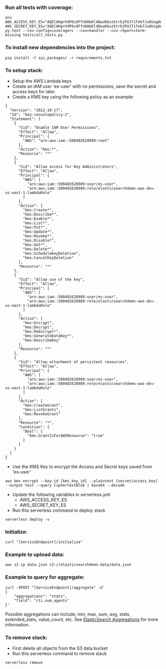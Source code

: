 ### Run all tests with coverage:
```
env AWS_ACCESS_KEY_ES="AQECAHg+V4P6zdFfnDAbKl4DwuKbxzktrbjPUJ71feb7JuOUxgAAAHIwcAYJKoZIhvcNAQcGoGMwYQIBADBcBgkqhkiG9w0BBwEwHgYJYIZIAWUDBAEuMBEEDCWdCrsyqNnOPxoN8gIBEIAvkeVQAHlHa6frSoQ0NzNntnhNru1f6iSiBFv1Ut90bi3L4Q7WB3EFPHPJYIRZN6w=" AWS_SECRET_KEY_ES="AQECAHg+V4P6zdFfnDAbKl4DwuKbxzktrbjPUJ71feb7JuOUxgAAAIcwgYQGCSqGSIb3DQEHBqB3MHUCAQAwcAYJKoZIhvcNAQcBMB4GCWCGSAFlAwQBLjARBAwOllg0IU8UfQmfy3ICARCAQ0oSs9nHW8y9OjGR2cvVZuokqJSJPEyBSwtD/OjQ1jQd1rg6DkALm9bhKXlCWgq+itmI7wLfdSahM/KLb3XTkhCAQ4s=" py.test --cov-config=coveragerc --cov=handler --cov-report=term-missing tests/all_tests.py
```

### To install new dependencies into the project:
```
pip install -t sys_packages/ -r requirements.txt
```

### To setup stack:
- Setup the AWS Lambda keys
- Create an IAM user 'es-user' with no permissions, save the secret
and access keys for later.
- Create a KMS key using the following policy as an example:
```
{
  "Version": "2012-10-17",
  "Id": "key-consolepolicy-2",
  "Statement": [
    {
      "Sid": "Enable IAM User Permissions",
      "Effect": "Allow",
      "Principal": {
        "AWS": "arn:aws:iam::500402628989:root"
      },
      "Action": "kms:*",
      "Resource": "*"
    },
    {
      "Sid": "Allow access for Key Administrators",
      "Effect": "Allow",
      "Principal": {
        "AWS": [
          "arn:aws:iam::500402628989:user/es-user",
          "arn:aws:iam::500402628989:role/elasticsearchdemo-aws-dev-us-east-1-lambdaRole"
        ]
      },
      "Action": [
        "kms:Create*",
        "kms:Describe*",
        "kms:Enable*",
        "kms:List*",
        "kms:Put*",
        "kms:Update*",
        "kms:Revoke*",
        "kms:Disable*",
        "kms:Get*",
        "kms:Delete*",
        "kms:ScheduleKeyDeletion",
        "kms:CancelKeyDeletion"
      ],
      "Resource": "*"
    },
    {
      "Sid": "Allow use of the key",
      "Effect": "Allow",
      "Principal": {
        "AWS": [
          "arn:aws:iam::500402628989:user/es-user",
          "arn:aws:iam::500402628989:role/elasticsearchdemo-aws-dev-us-east-1-lambdaRole"
        ]
      },
      "Action": [
        "kms:Encrypt",
        "kms:Decrypt",
        "kms:ReEncrypt*",
        "kms:GenerateDataKey*",
        "kms:DescribeKey"
      ],
      "Resource": "*"
    },
    {
      "Sid": "Allow attachment of persistent resources",
      "Effect": "Allow",
      "Principal": {
        "AWS": [
          "arn:aws:iam::500402628989:user/es-user",
          "arn:aws:iam::500402628989:role/elasticsearchdemo-aws-dev-us-east-1-lambdaRole"
        ]
      },
      "Action": [
        "kms:CreateGrant",
        "kms:ListGrants",
        "kms:RevokeGrant"
      ],
      "Resource": "*",
      "Condition": {
        "Bool": {
          "kms:GrantIsForAWSResource": "true"
        }
      }
    }
  ]
}
```
- Use the KMS Key to encrypt the Access and Secret keys saved from 'es-user'
```
aws kms encrypt --key-id [kms_key_id] --plaintext [secret/access_key] --output text --query CiphertextBlob | base64 --decode
```
- Update the following variables in serverless.yml
    - AWS_ACCESS_KEY_ES
    - AWS_SECRET_KEY_ES
- Run this serverless command to deploy stack
```
serverless deploy -v
```

### Initialize:
```
curl "[ServiceEndpoint]/initialize"
```

### Example to upload data:
```
aws s3 cp data.json s3://elasticsearchdemo-data/data.json
```

### Example to query for aggregate:
```
curl -XPOST "[ServiceEndpoint]/aggregate" -d'
{
    "aggregations": "stats",
    "field": "cti.num_agents"
}'
```
Possible aggregations can include; min, max, sum, avg, stats, extended_stats, value_count, etc.
See [ElasticSearch Aggregations](https://www.elastic.co/guide/en/elasticsearch/reference/1.5/search-aggregations.html)
for more information.

### To remove stack:
- First delete all objects from the S3 data bucket
- Run this serverless command to remove stack
```
serverless remove
```